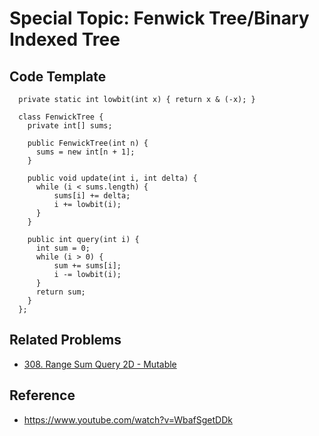 # Special Topic: Fenwick Tree/Binary Indexed Tree

## Code Template
```
  private static int lowbit(int x) { return x & (-x); }
  
  class FenwickTree {    
    private int[] sums;    
    
    public FenwickTree(int n) {
      sums = new int[n + 1];
    }
 
    public void update(int i, int delta) {    
      while (i < sums.length) {
          sums[i] += delta;
          i += lowbit(i);
      }
    }
 
    public int query(int i) {       
      int sum = 0;
      while (i > 0) {
          sum += sums[i];
          i -= lowbit(i);
      }
      return sum;
    }    
  };

```

## Related Problems
- <a href='https://leetcode.com/problems/range-sum-query-2d-mutable/'>308. Range Sum Query 2D - Mutable</a>

## Reference
- https://www.youtube.com/watch?v=WbafSgetDDk
